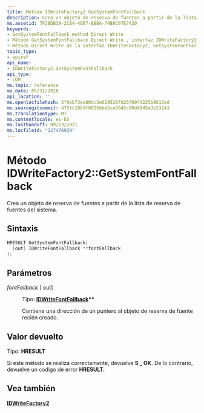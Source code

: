 ```yaml
---
title: Método IDWriteFactory2 GetSystemFontFallback
description: Crea un objeto de reserva de fuentes a partir de la lista de reserva de fuentes del sistema.
ms.assetid: 7F2BDB39-2CB4-4DB7-BBBA-74B0C07E7420
keywords:
- GetSystemFontFallback method Direct Write
- Método GetSystemFontFallback Direct Write , interfaz IDWriteFactory2
- Método Direct Write de la interfaz IDWriteFactory2, GetSystemFontFallback
topic_type:
- apiref
api_name:
- IDWriteFactory2.GetSystemFontFallback
api_type:
- COM
ms.topic: reference
ms.date: 05/31/2018
api_location: ''
ms.openlocfilehash: 3f0eb73ee80dc3e6195267d25f6043225b8613ed
ms.sourcegitcommit: d75fc10b9f0825bbe5ce5045c90d4045e3c53243
ms.translationtype: MT
ms.contentlocale: es-ES
ms.lasthandoff: 09/13/2021
ms.locfileid: "127476939"
---
```

# <a name="idwritefactory2getsystemfontfallback-method"></a>Método IDWriteFactory2::GetSystemFontFallback

Crea un objeto de reserva de fuentes a partir de la lista de reserva de fuentes del sistema.

## <a name="syntax"></a>Sintaxis


```C++
HRESULT GetSystemFontFallback(
  [out] IDWriteFontFallback **fontFallback
);
```



## <a name="parameters"></a>Parámetros

<dl> <dt>

*fontFallback* \[ out\]
</dt> <dd>

Tipo: **[ **IDWriteFontFallback**](/windows/win32/api/dwrite_2/nn-dwrite_2-idwritefontfallback)\*\***

Contiene una dirección de un puntero al objeto de reserva de fuente recién creado.

</dd> </dl>

## <a name="return-value"></a>Valor devuelto

Tipo: **HRESULT**

Si este método se realiza correctamente, devuelve **S \_ OK**. De lo contrario, devuelve un código de error **HRESULT.**

## <a name="see-also"></a>Vea también

<dl> <dt>

[**IDWriteFactory2**](idwritefactory2.md)
</dt> </dl>

 

 